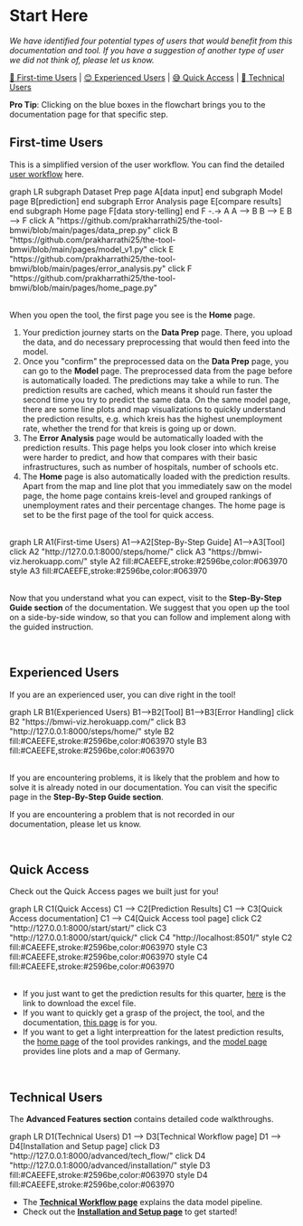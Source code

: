 # Start Here

<!-- load mermaid -->
<script src="https://cdn.jsdelivr.net/npm/mermaid/dist/mermaid.min.js"></script>
<script>
mermaid.initialize({startOnLoad:true});
mermaidAPI.initialize({
    securityLevel: 'loose'
});
</script>

*We have identified four potential types of users that would benefit from this documentation and tool. If you have a suggestion of another type of user we did not think of, please let us know.*

[🤯 First-time Users](#first-time-users) |
[😊 Experienced Users](#experienced-users) |
[😅 Quick Access](#quick-access) |
[🤔 Technical Users](#technical-users)

**Pro Tip**: Clicking on the blue boxes in the flowchart brings you to the documentation page for that specific step.

## First-time Users

This is a simplified version of the user workflow. You can find the detailed [user workflow](http://127.0.0.1:8000/start/user/) here.

<div class="mermaid">
graph LR
    subgraph Dataset Prep page
    A[data input]
    end
    subgraph Model page
    B[prediction]
    end
    subgraph Error Analysis page
    E[compare results]
    end
    subgraph Home page
    F[data story-telling]
    end
    F -.-> A
    A --> B
    B --> E
    B --> F
    click A "https://github.com/prakharrathi25/the-tool-bmwi/blob/main/pages/data_prep.py"
    click B "https://github.com/prakharrathi25/the-tool-bmwi/blob/main/pages/model_v1.py"
    click E "https://github.com/prakharrathi25/the-tool-bmwi/blob/main/pages/error_analysis.py"
    click F "https://github.com/prakharrathi25/the-tool-bmwi/blob/main/pages/home_page.py"
</div>

<br>

When you open the tool, the first page you see is the **Home** page.

1. Your prediction journey starts on the **Data Prep** page. There, you upload the data, and do necessary preprocessing that would then feed into the model. 
2. Once you "confirm" the preprocessed data on the **Data Prep** page, you can go to the **Model** page. The preprocessed data from the page before is automatically loaded. The predictions may take a while to run. The prediction results are cached, which means it should run faster the second time you try to predict the same data. On the same model page, there are some line plots and map visualizations to quickly understand the prediction results, e.g. which kreis has the highest unemployment rate, whether the trend for that kreis is going up or down.
3. The **Error Analysis** page would be automatically loaded with the prediction results. This page helps you look closer into which kreise were harder to predict, and how that compares with their basic infrastructures, such as number of hospitals, number of schools etc.
4. The **Home** page is also automatically loaded with the prediction results. Apart from the map and line plot that you immediately saw on the model page, the home page contains kreis-level and grouped rankings of unemployment rates and their percentage changes. The home page is set to be the first page of the tool for quick access.

<br>

<div class='mermaid'>
graph LR
    A1(First-time Users)
    A1-->A2[Step-By-Step Guide]
    A1-->A3[Tool]
    click A2 "http://127.0.0.1:8000/steps/home/"
    click A3 "https://bmwi-viz.herokuapp.com/"
    style A2 fill:#CAEEFE,stroke:#2596be,color:#063970
    style A3 fill:#CAEEFE,stroke:#2596be,color:#063970
</div>

<br>

Now that you understand what you can expect, visit to the **Step-By-Step Guide section** of the documentation. We suggest that you open up the tool on a side-by-side window, so that you can follow and implement along with the guided instruction.

<br>

## Experienced Users

If you are an experienced user, you can dive right in the tool! 

<div class='mermaid'>
graph LR
    B1(Experienced Users)
    B1-->B2[Tool]
    B1-->B3[Error Handling]
    click B2 "https://bmwi-viz.herokuapp.com/"
    click B3 "http://127.0.0.1:8000/steps/home/"
    style B2 fill:#CAEEFE,stroke:#2596be,color:#063970
    style B3 fill:#CAEEFE,stroke:#2596be,color:#063970
</div>

<br>

If you are encountering problems, it is likely that the problem and how to solve it is already noted in our documentation. You can visit the specific page in the **Step-By-Step Guide section**.

If you are encountering a problem that is not recorded in our documentation, please let us know. 

<br>

## Quick Access

Check out the Quick Access pages we built just for you!

<div class='mermaid'>
graph LR
    C1(Quick Access) 
    C1 --> C2[Prediction Results]
    C1 --> C3[Quick Access documentation]
    C1 --> C4[Quick Access tool page]
    click C2 "http://127.0.0.1:8000/start/start/"
    click C3 "http://127.0.0.1:8000/start/quick/"
    click C4 "http://localhost:8501/"
    style C2 fill:#CAEEFE,stroke:#2596be,color:#063970
    style C3 fill:#CAEEFE,stroke:#2596be,color:#063970
    style C4 fill:#CAEEFE,stroke:#2596be,color:#063970
</div>

<br>

- If you just want to get the prediction results for this quarter, [here]() is the link to download the excel file.
- If you want to quickly get a grasp of the project, the tool, and the documentation, [this page](http://127.0.0.1:8000/start/start/) is for you.
- If you want to get a light interpreattion for the latest prediction results, the [home page]() of the tool provides rankings, and the [model page]() provides line plots and a map of Germany.

<br>

## Technical Users

The **Advanced Features section** contains detailed code walkthroughs.

<div class='mermaid'>
graph LR
    D1(Technical Users) 
    D1 --> D3[Technical Workflow page]
    D1 --> D4[Installation and Setup page]
    click D3 "http://127.0.0.1:8000/advanced/tech_flow/"
    click D4 "http://127.0.0.1:8000/advanced/installation/"
    style D3 fill:#CAEEFE,stroke:#2596be,color:#063970
    style D4 fill:#CAEEFE,stroke:#2596be,color:#063970
</div>

- The **[Technical Workflow page]()** explains the data model pipeline.
- Check out the **[Installation and Setup page]()** to get started!

